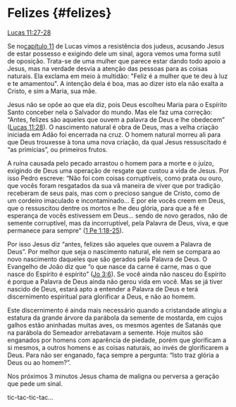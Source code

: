 # **Felizes** {#felizes}

[Lucas 11:27-28](http://bibliaonline.com.br/acf/lc/11/27-28)

Se no[capítulo 11](http://bibliaonline.com.br/acf/lc/11) de Lucas vimos a resistência dos judeus, acusando Jesus de estar possesso e exigindo dele um sinal, agora vemos uma forma sutil de oposição. Trata-se de uma mulher que parece estar dando todo apoio a Jesus, mas na verdade desvia a atenção das pessoas para as coisas naturais. Ela exclama em meio à multidão: &quot;Feliz é a mulher que te deu à luz e te amamentou&quot;. A intenção dela é boa, mas ao dizer isto ela não exalta a Cristo, e sim a Maria, sua mãe.

Jesus não se opõe ao que ela diz, pois Deus escolheu Maria para o Espírito Santo conceber nela o Salvador do mundo. Mas ele faz uma correção: “Antes, felizes são aqueles que ouvem a palavra de Deus e lhe obedecem” ([Lucas 11:28](http://bibliaonline.com.br/acf/lc/11/28)). O nascimento natural é obra de Deus, mas a velha criação iniciada em Adão foi encerrada na cruz. O homem natural morreu ali para que Deus trouxesse à tona uma nova criação, da qual Jesus ressuscitado é “as primícias”, ou primeiros frutos.

A ruína causada pelo pecado arrastou o homem para a morte e o juízo, exigindo de Deus uma operação de resgate que custou a vida de Jesus. Por isso Pedro escreve: “Não foi com coisas corruptíveis, como prata ou ouro, que vocês foram resgatados da sua vã maneira de viver que por tradição receberam de seus pais, mas com o precioso sangue de Cristo, como de um cordeiro imaculado e incontaminado... E por ele vocês creem em Deus, que o ressuscitou dentre os mortos e lhe deu glória, para que a fé e esperança de vocês estivessem em Deus... sendo de novo gerados, não de semente corruptível, mas da incorruptível, pela Palavra de Deus, viva, e que permanece para sempre” ([1 Pe 1:18-25](http://bibliaonline.com.br/acf/1pe/1/18-25)).

Por isso Jesus diz “antes, felizes são aqueles que ouvem a Palavra de Deus”. Por melhor que seja o nascimento natural, ele nem se compara ao novo nascimento daqueles que são gerados pela Palavra de Deus. O Evangelho de João diz que “o que nasce da carne é carne, mas o que nasce do Espírito é espírito” ([Jo 3:6](http://bibliaonline.com.br/acf/jo/3/6)). Se você ainda não nasceu do Espírito é porque a Palavra de Deus ainda não gerou vida em você. Mas se já tiver nascido de Deus, estará apto a entender a Palavra de Deus e terá discernimento espiritual para glorificar a Deus, e não ao homem.

Este discernimento é ainda mais necessário quando a cristandade atingiu a estatura da grande árvore da parábola da semente de mostarda, em cujos galhos estão aninhadas muitas aves, os mesmos agentes de Satanás que na parábola do Semeador arrebatavam a semente. Hoje muitos são enganados por homens com aparência de piedade, porém que glorificam a si mesmos, a outros homens e as coisas naturais, ao invés de glorificarem a Deus. Para não ser enganado, faça sempre a pergunta: “Isto traz glória a Deus ou ao homem?”.

Nos próximos 3 minutos Jesus chama de maligna ou perversa a geração que pede um sinal.

tic-tac-tic-tac...